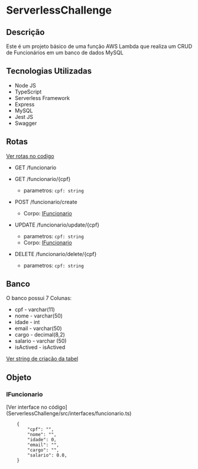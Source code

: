 # ServerlessChallenge

## Descrição
Este é um projeto básico de uma função AWS Lambda que realiza um CRUD de Funcionários em um banco de dados MySQL
## Tecnologias Utilizadas

* Node JS
* TypeScript
* Serverless Framework
* Express
* MySQL
* Jest JS
* Swagger
## Rotas

[Ver rotas no codigo](ServerlessChallenge/src/routes/funcionario.route.ts)

* GET /funcionario

* GET /funcionario/{cpf}
    * parametros: `cpf: string`
    
* POST /funcionario/create
    * Corpo: [IFuncionario](#-funcionario-)

* UPDATE /funcionario/update/{cpf}
    * parametros: `cpf: string`
    * Corpo: [IFuncionario](#-funcionario-)

* DELETE /funcionario/delete/{cpf}
    * parametros: `cpf: string`

## Banco
O banco possui 7 Colunas:
* cpf - varchar(11)
* nome - varchar(50)
* idade - int
* email - varchar(50)
* cargo - decimal(8,2)
* salario - varchar (50)
* isActived - isActived

[Ver string de criação da tabel](ServerlessChallenge/Queries/funcionario_tb.sql)

## Objeto
<h3 href="funcionario"> IFuncionario </h3>
[Ver interface no código](ServerlessChallenge/src/interfaces/funcionario.ts)

~~~
    {
        "cpf": "",
        "nome": "",
        "idade": 0,
        "email": "",
        "cargo": "",
        "salario": 0.0,
    }
~~~

